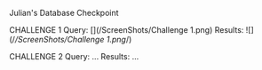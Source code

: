 Julian's Database Checkpoint

CHALLENGE 1
Query: [](/ScreenShots/Challenge 1.png)
Results: ![](/*/ScreenShots/Challenge 1.png*/)

CHALLENGE 2
Query: ...
Results: ...